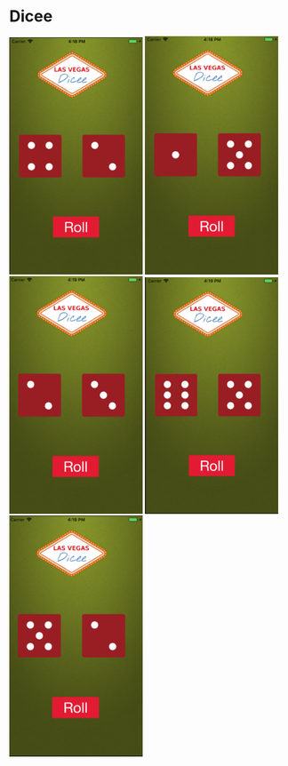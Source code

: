 # Dicee


<img src="https://github.com/Abakrii/Dicee/blob/master/Screen%20shoots/Screen%20Shot%202018-10-19%20at%204.18.16%20PM.png?raw=true" width="240">


<img src = "https://github.com/Abakrii/Dicee/blob/master/Screen%20shoots/Screen%20Shot%202018-10-19%20at%204.18.35%20PM.png?raw=true" width="240">



<img src = "https://github.com/Abakrii/Dicee/blob/master/Screen%20shoots/Screen%20Shot%202018-10-19%20at%204.18.56%20PM.png?raw=true" width="240">


<img src= "https://github.com/Abakrii/Dicee/blob/master/Screen%20shoots/Screen%20Shot%202018-10-19%20at%204.19.09%20PM.png?raw=true" width="240">

<img src = "https://github.com/Abakrii/Dicee/blob/master/Screen%20shoots/Screen%20Shot%202018-10-19%20at%204.19.21%20PM.png?raw=true" width="240">
